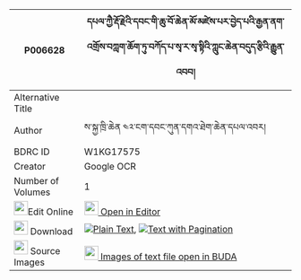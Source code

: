 |P006628|དཔལ་ཀྱཻ་རྡོ་རྗེའི་དབང་གི་ཆུ་བོ་ཆེན་མོ་མཛེས་པར་བྱེད་པའི་རྒྱན་ནག་འགྲོས་བཀླག་ཆོག་ཏུ་བཀོད་པ་སྭ་ར་སྭ་སྟིའི་ཀླུང་ཆེན་བདུད་རྩིའི་རྒྱུན་འབབ། 
| --- | --- 
|Alternative Title |
|Author| ས་སྐྱ་ཁྲི་ཆེན ༤༢་ངག་དབང་ཀུན་དགའ་ཐེག་ཆེན་དཔལ་འབར།
|BDRC ID | W1KG17575
|Creator | Google OCR
|Number of Volumes| 1
|<img width="25" src="https://img.icons8.com/color/25/000000/edit-property.png">Edit Online| [<img width="25" src="https://avatars.githubusercontent.com/u/45091458?s=200&v=4"> Open in Editor](http://editor.openpecha.org/P006628)
|<img width="25" src="https://img.icons8.com/fluent/48/000000/download-2.png"/>  Download | [![](https://img.icons8.com/color/20/000000/txt.png)Plain Text](https://github.com/Openpecha/P006628/releases/download/v1/pal_kye_dorje_i_wang_gi_chuwo__plain_P006628.zip), [![](https://img.icons8.com/color/20/000000/txt.png)Text with Pagination](https://github.com/Openpecha/P006628/releases/download/v1/pal_kye_dorje_i_wang_gi_chuwo__pages_P006628.zip)
|<img width="25" src="https://img.icons8.com/plasticine/100/000000/pictures-folder.png"/>  Source Images | [<img width="25" src="https://library.bdrc.io/icons/BUDA-small.svg"> Images of text file open in BUDA](https://library.bdrc.io/show/bdr:W1KG17575)